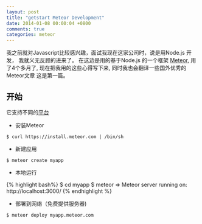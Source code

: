 ```yaml
---
layout: post
title: "getstart Meteor Development"
date: 2014-01-08 00:00:04 +0800
comments: true
categories: meteor
---
```


我之前就对Javascript比较感兴趣，面试我现在这家公司时，说是用Node.js 开发， 我就义无反顾的进来了。
在这边是用的基于Node.js 的一个框架 [Meteor](http://meteor.com), 用了4个多月了, 现在把我用的这些心得写下来, 同时我也会翻译一些国外优秀的Meteor文章 这是第一篇。


## 开始

它支持不同的[平台](https://github.com/meteor/meteor/wiki/Supported-Platforms)

* 安装Meteor

`` $ curl https://install.meteor.com | /bin/sh ``

* 新建应用

`` $ meteor create myapp ``

* 本地运行

{% highlight bash%}
$ cd myapp
$ meteor
  => Meteor server running on: http://localhost:3000/
{% endhighlight %}

* 部署到网络（免费提供服务器)

`` $ meteor deploy myapp.meteor.com ``

